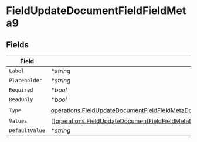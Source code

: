 # FieldUpdateDocumentFieldFieldMeta9


## Fields

| Field                                                                                                                                                                                                                            | Type                                                                                                                                                                                                                             | Required                                                                                                                                                                                                                         | Description                                                                                                                                                                                                                      |
| -------------------------------------------------------------------------------------------------------------------------------------------------------------------------------------------------------------------------------- | -------------------------------------------------------------------------------------------------------------------------------------------------------------------------------------------------------------------------------- | -------------------------------------------------------------------------------------------------------------------------------------------------------------------------------------------------------------------------------- | -------------------------------------------------------------------------------------------------------------------------------------------------------------------------------------------------------------------------------- |
| `Label`                                                                                                                                                                                                                          | **string*                                                                                                                                                                                                                        | :heavy_minus_sign:                                                                                                                                                                                                               | N/A                                                                                                                                                                                                                              |
| `Placeholder`                                                                                                                                                                                                                    | **string*                                                                                                                                                                                                                        | :heavy_minus_sign:                                                                                                                                                                                                               | N/A                                                                                                                                                                                                                              |
| `Required`                                                                                                                                                                                                                       | **bool*                                                                                                                                                                                                                          | :heavy_minus_sign:                                                                                                                                                                                                               | N/A                                                                                                                                                                                                                              |
| `ReadOnly`                                                                                                                                                                                                                       | **bool*                                                                                                                                                                                                                          | :heavy_minus_sign:                                                                                                                                                                                                               | N/A                                                                                                                                                                                                                              |
| `Type`                                                                                                                                                                                                                           | [operations.FieldUpdateDocumentFieldFieldMetaDocumentsFieldsResponse200ApplicationJSONResponseBody9Type](../../models/operations/fieldupdatedocumentfieldfieldmetadocumentsfieldsresponse200applicationjsonresponsebody9type.md) | :heavy_check_mark:                                                                                                                                                                                                               | N/A                                                                                                                                                                                                                              |
| `Values`                                                                                                                                                                                                                         | [][operations.FieldUpdateDocumentFieldFieldMetaDocumentsFieldsResponseValues](../../models/operations/fieldupdatedocumentfieldfieldmetadocumentsfieldsresponsevalues.md)                                                         | :heavy_minus_sign:                                                                                                                                                                                                               | N/A                                                                                                                                                                                                                              |
| `DefaultValue`                                                                                                                                                                                                                   | **string*                                                                                                                                                                                                                        | :heavy_minus_sign:                                                                                                                                                                                                               | N/A                                                                                                                                                                                                                              |